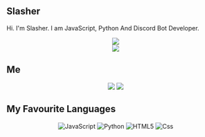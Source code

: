 ## Slasher
Hi. I'm Slasher. I am JavaScript, Python And Discord Bot Developer.

<div align="center"> 
 <img src="https://komarev.com/ghpvc/?username=el-slashwr&color=dc143c"/> 
  </div>

<div align="center">
    <a href="https://discord.com/users/576782418824921109" title="My Discord"><img src="https://lanyard-profile-readme.vercel.app/api/576782418824921109"></a>
</div>

## Me
<div align="center">
    <a href="https://discord.com/users/576782418824921109" target="_blank"><img src="https://shields.io/badge/Slasher-111111.svg?&style=for-the-badge&logo=discord"></a>
    <a href="https://github.com/el-slasher" target="_blank"><img src="https://shields.io/badge/Slasher-111111.svg?&style=for-the-badge&logo=github">
   </a>
       </div>

## My Favourite Languages
<div align="center">
    <img alt="JavaScript" align="center" src="https://img.shields.io/badge/-Javascript-edb200?style=flat-square&logo=javascript&logoColor=white"/>
    <img alt="Python" align="center" src="https://img.shields.io/badge/-Pyhton-blue?style=flat-square&logo=python&logoColor=white"/>
    <img alt="HTML5" align="center" src="https://img.shields.io/badge/-HTML5-E34F26?style=flat-square&logo=html5&logoColor=white"/>
    <img alt="Css" align="center" src="https://img.shields.io/badge/-CSS-264de4?style=flat-square&logo=css3&logoColor=white"/>
</div>

